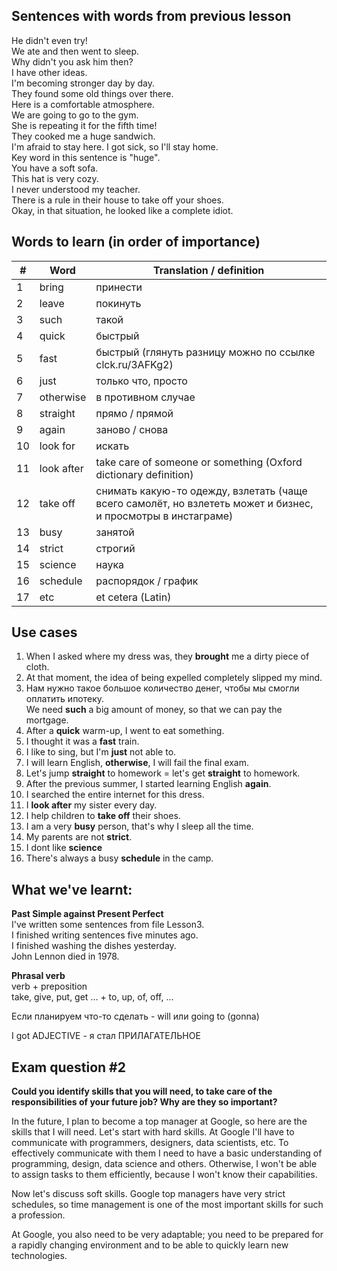 ## Sentences with words from previous lesson
He didn't even try! <br>
We ate and then went to sleep. <br>
Why didn't you ask him then? <br>
I have other ideas. <br>
I'm becoming stronger day by day. <br>
They found some old things over there. <br>
Here is a comfortable atmosphere. <br>
We are going to go to the gym. <br>
She is repeating it for the fifth time! <br>
They cooked me a huge sandwich. <br>
I'm afraid to stay here. I got sick, so I'll stay home. <br>
Key word in this sentence is "huge". <br>
You have a soft sofa. <br>
This hat is very cozy. <br>
I never understood my teacher. <br>
There is a rule in their house to take off your shoes. <br>
Okay, in that situation, he looked like a complete idiot.

## Words to learn (in order of importance)
| # | Word | Translation / definition |
|-|-|-|
| 1  | bring      | принести |
| 2  | leave      | покинуть |
| 3  | such       | такой    |
| 4  | quick      | быстрый  |
| 5  | fast       | быстрый (глянуть разницу можно по ссылке clck.ru/3AFKg2) |
| 6  | just       | только что, просто |
| 7  | otherwise  | в противном случае |
| 8  | straight   | прямо / прямой |
| 9  | again      | заново / снова |
| 10 | look for   | искать       |
| 11 | look after | take care of someone or something (Oxford dictionary definition) |
| 12 | take off   | снимать какую-то одежду, взлетать (чаще всего самолёт, но взлететь может и бизнес, и просмотры в инстаграме) |
| 13 | busy       | занятой |
| 14 | strict     | строгий |
| 15 | science    | наука   |
| 16 | schedule   | распорядок / график |
| 17 | etc        | et cetera (Latin)   |

## Use cases
1. When I asked where my dress was, they **brought** me a dirty piece of cloth.
2. At that moment, the idea of being expelled completely slipped my mind.
3. Нам нужно такое большое количество денег, чтобы мы смогли оплатить ипотеку.<br>We need **such** a big amount of money, so that we can pay the mortgage.
4. After a **quick** warm-up, I went to eat something.
5. I thought it was a **fast** train.
6. I like to sing, but I'm **just** not able to.
7. I will learn English, **otherwise**, I will fail the final exam.
8. Let's jump **straight** to homework = let's get **straight** to homework.
9. After the previous summer, I started learning English **again**.
10. I searched the entire internet for this dress.
11. I **look after** my sister every day.
12. I help children to **take off** their shoes.
13. I am a very **busy** person, that's why I sleep all the time.
14. My parents are not **strict**.
15. I dont like **science**
16. There's always a busy **schedule** in the camp.

## What we've learnt:
**Past Simple against Present Perfect** <br>
I've written some sentences from file Lesson3. <br>
I finished writing sentences five minutes ago. <br>
I finished washing the dishes yesterday. <br>
John Lennon died in 1978. <br>

**Phrasal verb** <br>
verb + preposition <br>
take, give, put, get ... + to, up, of, off, ...

Если планируем что-то сделать - will или going to (gonna)

I got ADJECTIVE - я стал ПРИЛАГАТЕЛЬНОЕ

## Exam question #2
**Could you identify skills that you will need, to take care of the responsibilities of your future job? Why are they so important?**

In the future, I plan to become a top manager at Google, so here are the skills that I will need.
Let's start with hard skills. At Google I'll have to communicate with programmers, designers, data scientists, etc.
To effectively communicate with them I need to have a basic understanding of programming, design, data science and others.
Otherwise, I won't be able to assign tasks to them efficiently, because I won't know their capabilities.

Now let's discuss soft skills. Google top managers have very strict schedules,
so time management is one of the most important skills for such a profession.

At Google, you also need to be very adaptable;
you need to be prepared for a rapidly changing environment and to be able to quickly learn new technologies.
